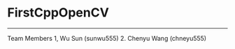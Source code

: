 # FirstCppOpenCV
-----------------------------------------------------
Team Members
1, Wu Sun (sunwu555) 
2. Chenyu Wang (chneyu555)
